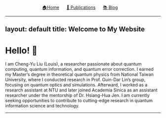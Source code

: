 <p style="text-align: center;">
  <a href="/" style="margin-right: 20px;">🏠Home</a>
  <a href="/publications.html" style="margin-right: 20px;">📄 Publications</a>
  <a href="/blog.html" style="margin-right: 20px;">📚 Blog</a>

</p>

---
layout: default
title: Welcome to My Website
---

# Hello! 👋

I am Cheng-Yu Liu (Louis), a researcher passionate about quantum computing, quantum information, and quantum error correction. I earned my Master’s degree in theoretical quantum physics from National Taiwan University, where I conducted research in Prof. Guin-Dar Lin’s group, focusing on quantum optics and simulations. Afterward, I worked as a research assistant at NTU and later joined Academia Sinica as an assistant researcher under the mentorship of Dr. Hsiang-Hua Jen. I am currently seeking opportunities to contribute to cutting-edge research in quantum information science and technology.

---
